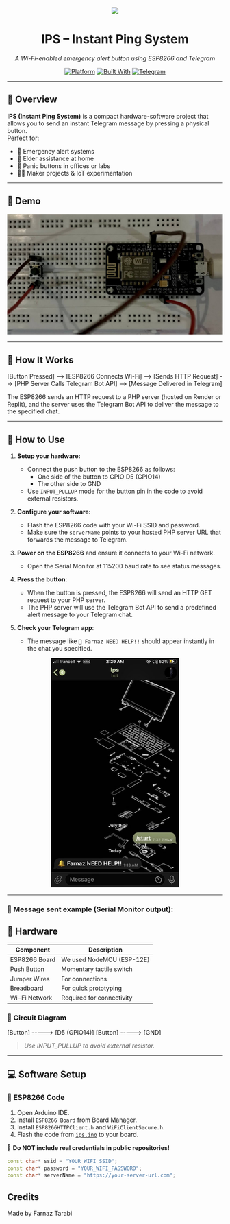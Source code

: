 <div align="center">

<img src="https://img.icons8.com/fluency/96/alarm.png" width="80" />

# IPS – Instant Ping System  
*A Wi-Fi-enabled emergency alert button using ESP8266 and Telegram*

[![Platform](https://img.shields.io/badge/platform-ESP8266-pink.svg)](#hardware)
[![Built With](https://img.shields.io/badge/built%20with-C++-purple.svg)](https://www.arduino.cc/)
[![Telegram](https://img.shields.io/badge/telegram-bot-blue.svg)](https://telegram.org/)

</div>

---

## 📖 Overview

**IPS (Instant Ping System)** is a compact hardware-software project that allows you to send an instant Telegram message by pressing a physical button.  
Perfect for:

- 🔴 Emergency alert systems  
- 🧓 Elder assistance at home  
- 🏢 Panic buttons in offices or labs  
- 👨‍🔧 Maker projects & IoT experimentation

---

## 📸 Demo

<p align="center">
  <img src="ips_pic.jpg">
</p>

---

## 📡 How It Works


[Button Pressed] --> [ESP8266 Connects Wi-Fi] --> [Sends HTTP Request] --> [PHP Server Calls Telegram Bot API] --> [Message Delivered in Telegram]


The ESP8266 sends an HTTP request to a PHP server (hosted on Render or Replit), and the server uses the Telegram Bot API to deliver the message to the specified chat.

---

## 🚀 How to Use

1. **Setup your hardware:**
   - Connect the push button to the ESP8266 as follows:  
     - One side of the button to GPIO D5 (GPIO14)  
     - The other side to GND  
   - Use `INPUT_PULLUP` mode for the button pin in the code to avoid external resistors.

2. **Configure your software:**
   - Flash the ESP8266 code with your Wi-Fi SSID and password.  
   - Make sure the `serverName` points to your hosted PHP server URL that forwards the message to Telegram.

3. **Power on the ESP8266** and ensure it connects to your Wi-Fi network.  
   - Open the Serial Monitor at 115200 baud rate to see status messages.

4. **Press the button**:  
   - When the button is pressed, the ESP8266 will send an HTTP GET request to your PHP server.  
   - The PHP server will use the Telegram Bot API to send a predefined alert message to your Telegram chat.

5. **Check your Telegram app**:  
   - The message like `🔔 Farnaz NEED HELP!!` should appear instantly in the chat you specified.
<p align="center">
  <img src="mes.jpg" width="300">
</p>

---

### 🔔 Message sent example (Serial Monitor output):


## 🔧 Hardware

| Component       | Description                  |
|----------------|------------------------------|
| ESP8266 Board  | We used NodeMCU (ESP-12E)     |
| Push Button    | Momentary tactile switch      |
| Jumper Wires   | For connections               |
| Breadboard     | For quick prototyping         |
| Wi-Fi Network  | Required for connectivity     |

### 🔌 Circuit Diagram

[Button] -----> [D5 (GPIO14)]
[Button] -----> [GND]

> *Use INPUT_PULLUP to avoid external resistor.*

---

## 💻 Software Setup

### 🧠 ESP8266 Code

1. Open Arduino IDE.
2. Install `ESP8266 Board` from Board Manager.
3. Install `ESP8266HTTPClient.h` and `WiFiClientSecure.h`.
4. Flash the code from [`ips.ino`](ips.ino) to your board.

🛑 **Do NOT include real credentials in public repositories!**

```cpp
const char* ssid = "YOUR_WIFI_SSID";
const char* password = "YOUR_WIFI_PASSWORD";
const char* serverName = "https://your-server-url.com";
```

## Credits

Made by Farnaz Tarabi
